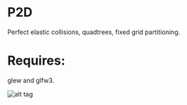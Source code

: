 # P2D
Perfect elastic collisions, quadtrees, fixed grid partitioning.

# Requires: 
glew and glfw3.

![alt tag](http://imgur.com/tCeglsC)
